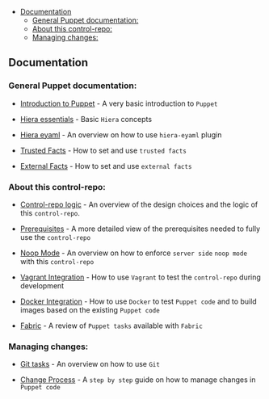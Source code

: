 - [Documentation](#documentation)
  - [General Puppet documentation:](#general-puppet-documentation)
  - [About this control-repo:](#about-this-control-repo)
  - [Managing changes:](#managing-changes)

## Documentation

### General Puppet documentation:

  - [Introduction to Puppet](puppet_introduction.md) - A very basic introduction to `Puppet`

  - [Hiera essentials](hiera.md) - Basic `Hiera` concepts

  - [Hiera eyaml](hiera_eyaml.md) - An overview on how to use `hiera-eyaml` plugin

  - [Trusted Facts](trusted_facts.md) - How to set and use `trusted facts`

  - [External Facts](external_facts.md) - How to set and use `external facts`


### About this control-repo:

  - [Control-repo logic](use.md) - An overview of the design choices and the logic of this `control-repo`.

  - [Prerequisites](prerequisites.md) - A more detailed view of the prerequisites needed to fully use the `control-repo`

  - [Noop Mode](noop_mode.md) - An overview on how to enforce `server side` `noop mode` with this `control-repo`

  - [Vagrant Integration](vagrant.md) - How to use `Vagrant` to test the `control-repo` during development

  - [Docker Integration](docker.md) - How to use `Docker` to test `Puppet code` and to build images based on the existing `Puppet code`

  - [Fabric](fabric.md) - A review of `Puppet tasks` available with `Fabric`


### Managing changes:

  - [Git tasks](git.md) - An overview on how to use `Git`

  - [Change Process](workflow.md) - A `step by step` guide on how to manage changes in `Puppet code`

